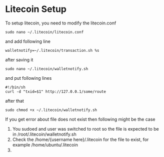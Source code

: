 # Litecoin Setup

To setup litecoin, you need to modify the litecoin.conf

```shell
sudo nano ~/.litecoin/litecoin.conf
```

and add following line

```shell
walletnotify=~/.litecoin/transaction.sh %s

```

after saving it

```shell
sudo nano ~/.litecoin/walletnotify.sh
```

and put following lines

```shell
#!/bin/sh
curl -d "txid=$1" http://127.0.0.1/some/route
```

after that

```shell
sudo chmod +x ~/.litecoin/walletnotify.sh

```

If you get error about file does not exist then following might be the case

1. You sudoed and user was switched to root so the file is expected to be in /root/.litecoin/walletnotify.sh
2. Check the /home/{username here}/.litecoin for the file to exist, for example /home/ubuntu/.litecoin
3. 

